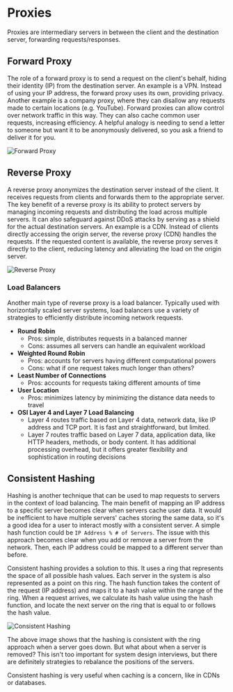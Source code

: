 # Proxies
Proxies are intermediary servers in between the client and the destination server, forwarding requests/responses.

## Forward Proxy
The role of a forward proxy is to send a request on the client's behalf, hiding their identity (IP) from the destination server. An example is a VPN. Instead of using your IP address, the forward proxy uses its own, providing privacy. Another example is a company proxy, where they can disallow any requests made to certain locations (e.g. YouTube). Forward proxies can allow control over network traffic in this way. They can also cache common user requests, increasing efficiency. A helpful analogy is needing to send a letter to someone but want it to be anonymously delivered, so you ask a friend to deliver it for you. 

![Forward Proxy](./images/forward-proxy.avif)

## Reverse Proxy
A reverse proxy anonymizes the destination server instead of the client. It receives requests from clients and forwards them to the appropriate server. The key benefit of a reverse proxy is its ability to protect servers by managing incoming requests and distributing the load across multiple servers. It can also safeguard against DDoS attacks by serving as a shield for the actual destination servers. An example is a CDN. Instead of clients directly accessing the origin server, the reverse proxy (CDN) handles the requests. If the requested content is available, the reverse proxy serves it directly to the client, reducing latency and alleviating the load on the origin server.

![Reverse Proxy](./images/reverse-proxy.avif)

### Load Balancers
Another main type of reverse proxy is a load balancer. Typically used with horizontally scaled server systems, load balancers use a variety of strategies to efficiently distribute incoming network requests. 

- **Round Robin**
    - Pros: simple, distributes requests in a balanced manner
    - Cons: assumes all servers can handle an equivalent workload
- **Weighted Round Robin**
    - Pros: accounts for servers having different computational powers
    - Cons: what if one request takes much longer than others? 
- **Least Number of Connections**
    - Pros: accounts for requests taking different amounts of time
- **User Location**
    - Pros: minimizes latency by minimizing the distance data needs to travel
- **OSI Layer 4 and Layer 7 Load Balancing**
    - Layer 4 routes traffic based on Layer 4 data, network data, like IP address and TCP port. It is fast and straightforward, but limited.
    - Layer 7 routes traffic based on Layer 7 data, application data, like HTTP headers, methods, or body content. It has additional processing overhead, but it offers greater flexibility and sophistication in routing decisions

## Consistent Hashing
Hashing is another technique that can be used to map requests to servers in the context of load balancing. The main benefit of mapping an IP address to a specific server becomes clear when servers cache user data. It would be inefficient to have multiple servers' caches storing the same data, so it's a good idea for a user to interact mostly with a consistent server. A simple hash function could be ```IP Address % # of Servers```. The issue with this approach becomes clear when you add or remove a server from the network. Then, each IP address could be mapped to a different server than before. 

Consistent hashing provides a solution to this. It uses a ring that represents the space of all possible hash values. Each server in the system is also represented as a point on this ring. The hash function takes the content of the request (IP address) and maps it to a hash value within the range of the ring. When a request arrives, we calculate its hash value using the hash function, and locate the next server on the ring that is equal to or follows the hash value.

![Consistent Hashing](./images/consistent-hashing.avif)

The above image shows that the hashing is consistent with the ring approach when a server goes down. But what about when a server is removed? This isn't too important for system design interviews, but there are definitely strategies to rebalance the positions of the servers. 

Consistent hashing is very useful when caching is a concern, like in CDNs or databases.